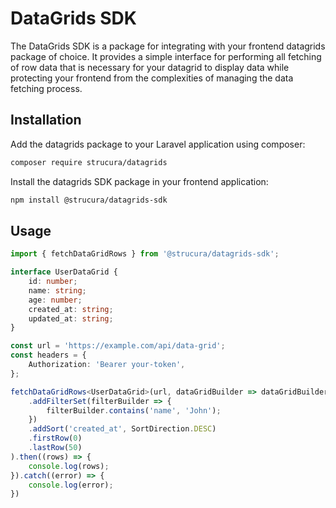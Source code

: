 # DataGrids SDK

The DataGrids SDK is a package for integrating with your frontend datagrids package of choice.  It provides a simple 
interface for performing all fetching of row data that is necessary for your datagrid to display data while 
protecting your frontend from the complexities of managing the data fetching process.

## Installation

Add the datagrids package to your Laravel application using composer:

```bash
composer require strucura/datagrids
```

Install the datagrids SDK package in your frontend application:

```bash
npm install @strucura/datagrids-sdk
```

## Usage

```typescript
import { fetchDataGridRows } from '@strucura/datagrids-sdk';

interface UserDataGrid {
    id: number;
    name: string;
    age: number;
    created_at: string;
    updated_at: string;
}

const url = 'https://example.com/api/data-grid';
const headers = {
    Authorization: 'Bearer your-token',
};

fetchDataGridRows<UserDataGrid>(url, dataGridBuilder => dataGridBuilder
    .addFilterSet(filterBuilder => {
        filterBuilder.contains('name', 'John');
    })
    .addSort('created_at', SortDirection.DESC)
    .firstRow(0)
    .lastRow(50)
).then((rows) => {
    console.log(rows);
}).catch((error) => {
    console.log(error);
})
```
